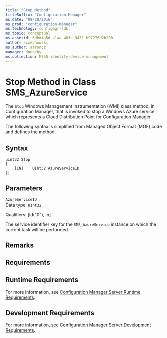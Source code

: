 ```yaml
---
title: "Stop Method"
titleSuffix: "Configuration Manager"
ms.date: "09/20/2016"
ms.prod: "configuration-manager"
ms.technology: configmgr-sdk
ms.topic: conceptual
ms.assetid: 6dbd4a5d-a1aa-403e-9431-b97276d2b200
author: aczechowski
ms.author: aaroncz
manager: dougeby
ms.collection: M365-identity-device-management
---
```

# Stop Method in Class SMS_AzureService
The `Stop` Windows Management Instrumentation (WMI) class method, in Configuration Manager, that is invoked to stop a Windows Azure service which represents a Cloud Distribution Point for Configuration Manager.  

 The following syntax is simplified from Managed Object Format (MOF) code and defines the method.  

## Syntax  

```  
uint32 Stop   
{  
    [IN]    UInt32 AzureServiceID  
};  
```  

## Parameters  
 `AzureServiceID`  
 Data type: `UInt32`  

 Qualifiers: [id("0"), in]  

 The service identifier key for the `SMS_AzureService` instance on which the current task will be performed.  

## Remarks  

## Requirements  

## Runtime Requirements  
 For more information, see [Configuration Manager Server Runtime Requirements](../../../../../develop/core/reqs/server-runtime-requirements.md).  

## Development Requirements  
 For more information, see [Configuration Manager Server Development Requirements](../../../../../develop/core/reqs/server-development-requirements.md).
